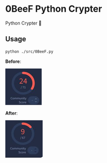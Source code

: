 # 0BeeF Python Crypter
Python Crypter 🥩

## Usage
```bash
python ./src/0BeeF.py
```

**Before**:

![Before](img/1.jpg)

**After**:

![After](img/2.jpg)
